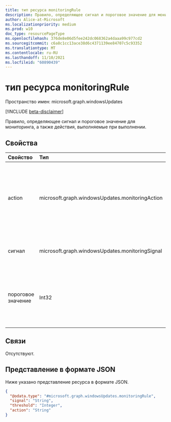 ```yaml
---
title: тип ресурса monitoringRule
description: Правило, определяющее сигнал и пороговое значение для мониторинга, а также действия, выполняемые при выполнении.
author: Alice-at-Microsoft
ms.localizationpriority: medium
ms.prod: w10
doc_type: resourcePageType
ms.openlocfilehash: 376de8e06d5fee242dc068362a4daaa99c977cd2
ms.sourcegitcommit: c6a8c1cc13ace38d6c4371139ee84707c5c93352
ms.translationtype: MT
ms.contentlocale: ru-RU
ms.lasthandoff: 11/10/2021
ms.locfileid: "60890439"
---
```

# <a name="monitoringrule-resource-type"></a>тип ресурса monitoringRule

Пространство имен: microsoft.graph.windowsUpdates

[!INCLUDE [beta-disclaimer](../../includes/beta-disclaimer.md)]

Правило, определяющее сигнал и пороговое значение для мониторинга, а также действия, выполняемые при выполнении.

## <a name="properties"></a>Свойства
|Свойство|Тип|Описание|
|:---|:---|:---|
|action|microsoft.graph.windowsUpdates.monitoringAction|    Действие, срабатывае при превышении порогового значения для данного сигнала. Возможные значения: `alertError`, `pauseDeployment`, `unknownFutureValue`.|
|сигнал|microsoft.graph.windowsUpdates.monitoringSignal|Сигнал для мониторинга. Возможные значения: `rollback`, `unknownFutureValue`.|
|пороговое значение|Int32|Пороговое значение для сигнала, с которого можно запускать действие. Включительно от 1 до 100 ( включительно).|

## <a name="relationships"></a>Связи
Отсутствуют.

## <a name="json-representation"></a>Представление в формате JSON
Ниже указано представление ресурса в формате JSON.
<!-- {
  "blockType": "resource",
  "@odata.type": "microsoft.graph.windowsUpdates.monitoringRule"
}
-->
``` json
{
  "@odata.type": "#microsoft.graph.windowsUpdates.monitoringRule",
  "signal": "String",
  "threshold": "Integer",
  "action": "String"
}
```

